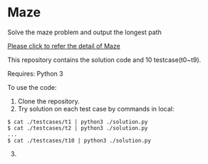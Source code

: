 # Maze
Solve the maze problem and output the longest path 

[Please click to refer the detail of Maze](https://github.com/caicai0408/Maze/blob/main/Maze_Game.pdf)

This repository contains the solution code and 10 testcase(t0~t9).

Requires: Python 3

To use the code:

1. Clone the repository.
2. Try solution on each test case by commands in local:

```
$ cat ./testcases/t1 | python3 ./solution.py
$ cat ./testcases/t2 | python3 ./solution.py
...
$ cat ./testcases/t10 | python3 ./solution.py
```
3. 
